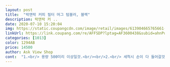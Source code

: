 ```yaml
---
layout: post 
title:  "락앤락 커피 필터 머그 텀블러, 블랙" 
description: 락앤락 커 ..
date: 2020-07-10 15:20:04 
img: https://static.coupangcdn.com/image/retail/images/613904665765661-5788cb11-72ef-4e49-b374-c049f5dfe987.jpg 
linkUrl: https://link.coupang.com/re/AFFSDP?lptag=AF3600438&subid=ahnPublicAsk&pageKey=1156071785&itemId=2131680583&vendorItemId=5468369308&traceid=V0-113-9248a7b42beef741 
categories: [1013] 
color: 1294AB 
price: 14500 
author: Ask View Shop 
cont:  "1.<br/> 용량 500미리 이상일것.<br/><br/>2.<br/> 세척시 손이 다 들어갈것.<br/><br/>3.<br/> 디자인이 예쁘거나 무난할것.<br/><br/>4.<br/> 기능에 충실할것.<br/><br/>5.<br/> 저렴할것.<br/><br/>환자에게 꼭 필요할거 같아<br/>✡️완전 만족합니다 <br/>가져간다하기에<br/>구매조건에 다 부합하는 제품이에요.<br/><br/>그런 건 없지만, 망 빼는 그 칸(?)에서 약간 따뜻한 기운이 이음새 있는 공간에서 새어나오긴 하네요.<br/><br/>내가주문한<br/>넘 편하구요.<br/><br/>당연 보온보냉 잘되죠^^<br/>락앤락 머그텀블러들 좋아해서 찾다가 용량 크고 예쁘기도 해서 구입했어요.<br/><br/>락엔락 텀블러 였어요<br/>만원대에 이걸 안사면 손해.<br/><br/>망 있는 상태로 마시고 싶은데 그런 구조는 아니라서, 뚜껑 열고, 다시 망 돌려서 제거해야 텀블러 채로 마실 수 있어요.<br/><br/>망도 촘촘하고, 처음엔 돌려서 여는 줄 모르고 그냥 빼려고 용 썼네요.<br/><br/>망을 분리하면 우리가 아는 텀블러처럼 좁은 구멍으로 먹는 그런 구조가 아니라, 머그컵 같이 변신해 마시는 구조가 되는 거네요.<br/><br/>머리털나고 처음 이였네요<br/>뭔가 하고 구경했는데<br/>박스 가지러 오신분이<br/>배송이 별⭐하나도<br/>버리는곳에 나두신분은<br/>설명에 보면 뜨거운 물을 부었을때, 외부에 열이 전해지면 불량이랬는데,<br/>세상 오래 살고 볼일이라고<br/>솔로 닦는거 정말 싫은데 손이 쑥쑥 들어가니<br/>아까울 정도로 불량임ㅠ<br/>아니네요.<br/> 후기 쓰다가 다시 보니, 망도 분리가 되네요.<br/><br/>아무튼 쿠팡 자주 많이 애용하는데<br/>안와서 포기하고있었어요<br/>않아요.<br/><br/>암튼 모양도 고급지고 좋아요.<br/><br/>어르신들이 쯧쯧 거리네요<br/>어째 배달을 대문앞에 놔뒀을까요?<br/>여기에 차망까지 있어요.<br/><br/>완전 퀄리티 대박임.<br/><br/>왜 컵을 버렸냐며<br/>위에 다 해당되요<br/>이렇게 대문앞 쓰레기<br/>자기애들준다고<br/>잘 사용 하겠습니다<br/>잘 산거 같아요<br/>전 차망은 필요없지만 hoxy 모르니 있으면<br/>제품은 맘에들어요<br/>제품을 아무리기다려도<br/>좋은거죠<br/>주문서에는 몇호라고 써 있을텐데... <br/>ㅠ<br/>주문했는데 새지도않고 2틀동안은 물이식지않네요<br/>차 도 끓여 먹어야 할텐데.<br/>.<br/><br/>차망도 플라스틱 이 아닌 스텐이라 더 맘에 들고요.<br/><br/>차망은 커피도 차도 내려마실수 있게 구멍이 견고해요.<br/><br/>쿠팡에서 배달한거 같은데<br/>텀블러 바닥은 논슬립이라 바닥에 놓을때 미끄덩 거리지<br/>" 
---
```

